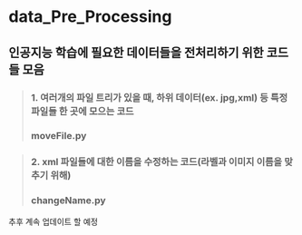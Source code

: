 # data_Pre_Processing

## 인공지능 학습에 필요한 데이터들을 전처리하기 위한 코드들 모음

>### 1. 여러개의 파일 트리가 있을 때, 하위 데이터(ex. jpg,xml) 등 특정 파일들 한 곳에 모으는 코드
>### moveFile.py

>### 2. xml 파일들에 대한 이름을 수정하는 코드(라벨과 이미지 이름을 맞추기 위해)
>### changeName.py


추후 계속 업데이트 할 예정
